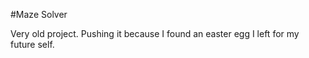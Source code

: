 #Maze Solver

Very old project.
Pushing it because I found an easter egg I left for my future self.
